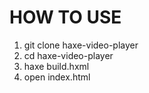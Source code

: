# HOW TO USE

1. git clone haxe-video-player
1. cd haxe-video-player
1. haxe build.hxml
1. open index.html
